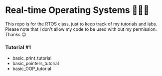# Real-time Operating Systems 👨🏻‍💻
This repo is for the RTOS class, just to keep track of my tutorials and labs.
Please note that I don't allow my code to be used with out my permission. Thanks 😊

### Tutorial #1
- basic_print_tutorial
- basic_pointers_tutorial
- basic_OOP_tutorial